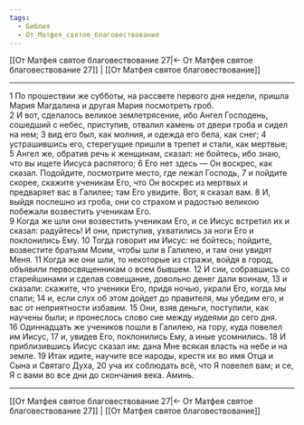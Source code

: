 ```yaml
---
tags:
  - Библия
  - От_Матфея_святое_благовествование
---
```

[[От Матфея святое благовествование 27|← От Матфея святое благовествование 27]] | [[От Матфея святое благовествование]]

---
1 По прошествии же субботы, на рассвете первого дня недели, пришла Мария Магдалина и другая Мария посмотреть гроб.<br>
2 И вот, сделалось великое землетрясение, ибо Ангел Господень, сошедший с небес, приступив, отвалил камень от двери гроба и сидел на нем;
3 вид его был, как молния, и одежда его бела, как снег;
4 устрашившись его, стерегущие пришли в трепет и стали, как мертвые;<br>
5 Ангел же, обратив речь к женщинам, сказал: не бойтесь, ибо знаю, что вы ищете Иисуса распятого;
6 Его нет здесь — Он воскрес, как сказал. Подойдите, посмотрите место, где лежал Господь,
7 и пойдите скорее, скажите ученикам Его, что Он воскрес из мертвых и предваряет вас в Галилее; там Его увидите. Вот, я сказал вам.
8 И, выйдя поспешно из гроба, они со страхом и радостью великою побежали возвестить ученикам Его.<br>
9 Когда же шли они возвестить ученикам Его, и се Иисус встретил их и сказал: радуйтесь! И они, приступив, ухватились за ноги Его и поклонились Ему.
10 Тогда говорит им Иисус: не бойтесь; пойдите, возвестите братьям Моим, чтобы шли в Галилею, и там они увидят Меня.
11 Когда же они шли, то некоторые из стражи, войдя в город, объявили первосвященникам о всем бывшем.
12 И сии, собравшись со старейшинами и сделав совещание, довольно денег дали воинам,
13 и сказали: скажите, что ученики Его, придя ночью, украли Его, когда мы спали;
14 и, если слух об этом дойдет до правителя, мы убедим его, и вас от неприятности избавим.
15 Они, взяв деньги, поступили, как научены были; и пронеслось слово сие между иудеями до сего дня.<br>
16 Одиннадцать же учеников пошли в Галилею, на гору, куда повелел им Иисус,
17 и, увидев Его, поклонились Ему, а иные усомнились.
18 И приблизившись Иисус сказал им: дана Мне всякая власть на небе и на земле.
19 Итак идите, научите все народы, крестя их во имя Отца и Сына и Святаго Духа,
20 уча их соблюдать всё, что Я повелел вам; и се, Я с вами во все дни до скончания века. Аминь.

---
[[От Матфея святое благовествование 27|← От Матфея святое благовествование 27]] | [[От Матфея святое благовествование]]